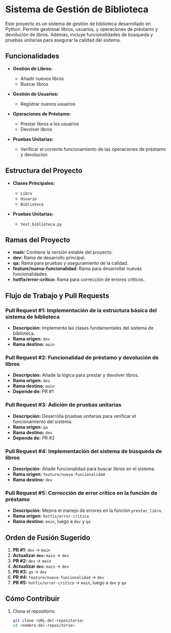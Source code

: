# Sistema de Gestión de Biblioteca

Este proyecto es un sistema de gestión de biblioteca desarrollado en Python. Permite gestionar libros, usuarios, y operaciones de préstamo y devolución de libros. Además, incluye funcionalidades de búsqueda y pruebas unitarias para asegurar la calidad del sistema.

## Funcionalidades

- **Gestión de Libros:**
  - Añadir nuevos libros
  - Buscar libros

- **Gestión de Usuarios:**
  - Registrar nuevos usuarios

- **Operaciones de Préstamo:**
  - Prestar libros a los usuarios
  - Devolver libros

- **Pruebas Unitarias:**
  - Verificar el correcto funcionamiento de las operaciones de préstamo y devolución

## Estructura del Proyecto

- **Clases Principales:**
  - `Libro`
  - `Usuario`
  - `Biblioteca`

- **Pruebas Unitarias:**
  - `test_biblioteca.py`

## Ramas del Proyecto

- **main:** Contiene la versión estable del proyecto.
- **dev:** Rama de desarrollo principal.
- **qa:** Rama para pruebas y aseguramiento de la calidad.
- **feature/nueva-funcionalidad:** Rama para desarrollar nuevas funcionalidades.
- **hotfix/error-critico:** Rama para corrección de errores críticos.

## Flujo de Trabajo y Pull Requests

### Pull Request #1: Implementación de la estructura básica del sistema de biblioteca

- **Descripción:** Implementa las clases fundamentales del sistema de biblioteca.
- **Rama origen:** `dev`
- **Rama destino:** `main`

### Pull Request #2: Funcionalidad de préstamo y devolución de libros

- **Descripción:** Añade la lógica para prestar y devolver libros.
- **Rama origen:** `dev`
- **Rama destino:** `main`
- **Depende de:** PR #1

### Pull Request #3: Adición de pruebas unitarias

- **Descripción:** Desarrolla pruebas unitarias para verificar el funcionamiento del sistema.
- **Rama origen:** `qa`
- **Rama destino:** `dev`
- **Depende de:** PR #2

### Pull Request #4: Implementación del sistema de búsqueda de libros

- **Descripción:** Añade funcionalidad para buscar libros en el sistema.
- **Rama origen:** `feature/nueva-funcionalidad`
- **Rama destino:** `dev`

### Pull Request #5: Corrección de error crítico en la función de préstamo

- **Descripción:** Mejora el manejo de errores en la función `prestar_libro`.
- **Rama origen:** `hotfix/error-critico`
- **Rama destino:** `main`, luego a `dev` y `qa`

## Orden de Fusión Sugerido

1. **PR #1:** `dev` -> `main`
2. **Actualizar `dev`:** `main` -> `dev`
3. **PR #2:** `dev` -> `main`
4. **Actualizar `dev`:** `main` -> `dev`
5. **PR #3:** `qa` -> `dev`
6. **PR #4:** `feature/nueva-funcionalidad` -> `dev`
7. **PR #5:** `hotfix/error-critico` -> `main`, luego a `dev` y `qa`

## Cómo Contribuir

1. Clona el repositorio:
   ```bash
   git clone <URL-del-repositorio>
   cd <nombre-del-repositorio>
